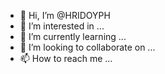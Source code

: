 - 👋 Hi, I’m @HRIDOYPH
- 👀 I’m interested in ...
- 🌱 I’m currently learning ...
- 💞️ I’m looking to collaborate on ...
- 📫 How to reach me ...

<!---
HRIDOYPH/HRIDOYPH is a ✨ special ✨ repository because its `README.md` (this file) appears on your GitHub profile.
You can click the Preview link to take a look at your changes.
--->
